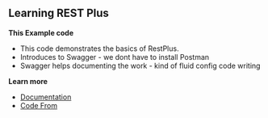 ## Learning REST Plus  

**This Example code**
* This code demonstrates the basics of RestPlus. 
* Introduces to Swagger - we dont have to install Postman
* Swagger helps documenting the work - kind of fluid config code writing

**Learn more**
* [Documentation](https://flask-restplus.readthedocs.io/en/stable/index.html)
* [Code From](https://flask-restplus.readthedocs.io/en/stable/example.html)